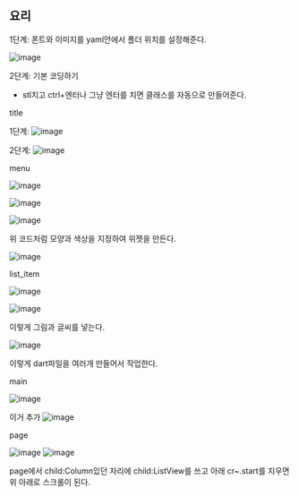 ## 요리

1단계: 폰트와 이미지를 yaml안에서 폴더 위치를 설정해준다.

![image](https://github.com/user-attachments/assets/f7f50958-73fb-43a0-8990-4fd5031c5f42)


2단계: 기본 코딩하기

* stl치고 ctrl+엔터나 그냥 엔터를 치면 클래스를 자동으로 만들어준다.

title

1단계:
![image](https://github.com/user-attachments/assets/dfac42f6-394b-4031-9eb5-f75f0998d4b7)

2단계:
![image](https://github.com/user-attachments/assets/4bb4da2c-f03b-4d69-a0d4-3b8a613c6254)

menu

![image](https://github.com/user-attachments/assets/40b0cb94-39cb-45db-be9d-f2f04112dd51)

![image](https://github.com/user-attachments/assets/c0a2babf-a922-4bc2-b02a-856289ab97ba)

![image](https://github.com/user-attachments/assets/5d5491e6-13ed-463d-991d-f13bc546082c)

위 코드처럼 모양과 색상을 지정하여 위젯을 만든다.

![image](https://github.com/user-attachments/assets/0bf3039a-a544-4ed2-86a0-0805dd438be9)


list_item

![image](https://github.com/user-attachments/assets/462d6f06-8ff1-493f-ba15-3f5224d9bd19)

![image](https://github.com/user-attachments/assets/0ad764b1-e8d3-451f-9613-e9fc79a56bda)

이렇게 그림과 글씨를 넣는다.

![image](https://github.com/user-attachments/assets/5c7bf0fb-d3c7-4f1c-a84e-e15105d9edf0)



이렇게 dart파일을 여러개 만들어서 작업한다.

main

![image](https://github.com/user-attachments/assets/7667f64c-31d5-414e-8f9b-d3199dbf5093)

이거 추가 
![image](https://github.com/user-attachments/assets/73e0e741-b09e-4d7b-b11a-96d2a409d49a)


page

![image](https://github.com/user-attachments/assets/d7b982ed-f33b-4043-9eb5-85256e30bf4d)
![image](https://github.com/user-attachments/assets/bec5398c-d312-49da-bda9-b5907f2cc186)

page에서 child:Column있던 자리에 child:ListView를 쓰고 아래 cr~.start를 지우면 위 아래로 스크롤이 된다.

